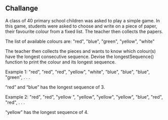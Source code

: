 ## Challange

A class of 40 primary school children was asked to play a simple game.
In this game, students were asked to choose and write on a piece of paper, their favourite colour from a fixed list.
The teacher then collects the papers.

The list of available colours are:
"red", "blue", "green", "yellow", "white"

The teacher then collects the pieces and wants to know which colour(s) have the longest consecutive sequence.
Devise the longestSequence() function to print the colour and its longest sequence.

Example 1:
"red", "red", "red", "yellow", "white", "blue", "blue", "blue", "green", . . .

“red” and “blue” has the longest sequence of 3.

Example 2:
"red", "red", "yellow ", "yellow", "yellow", "yellow", "blue", "red", "red", . . .

“yellow” has the longest sequence of 4.

